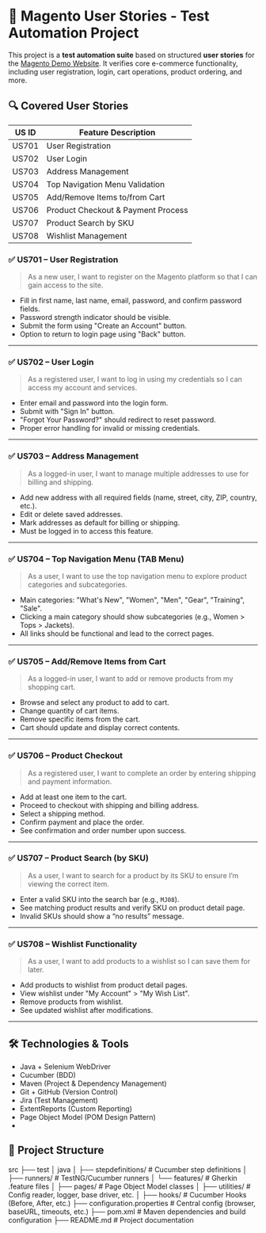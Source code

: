# 🧪 Magento User Stories - Test Automation Project

This project is a **test automation suite** based on structured **user stories** for the [Magento Demo Website](https://magento.softwaretestingboard.com/). 
It verifies core e-commerce functionality, including user registration, login, cart operations, product ordering, and more.


## 🔍 Covered User Stories

| US ID | Feature Description                   |
|-------|----------------------------------------|
| US701 | User Registration                     |
| US702 | User Login                            |
| US703 | Address Management                    |
| US704 | Top Navigation Menu Validation        |
| US705 | Add/Remove Items to/from Cart         |
| US706 | Product Checkout & Payment Process    |
| US707 | Product Search by SKU                 |
| US708 | Wishlist Management                   |

### ✅ US701 – User Registration
> As a new user, I want to register on the Magento platform so that I can gain access to the site.

- Fill in first name, last name, email, password, and confirm password fields.
- Password strength indicator should be visible.
- Submit the form using "Create an Account" button.
- Option to return to login page using "Back" button.

---

### ✅ US702 – User Login
> As a registered user, I want to log in using my credentials so I can access my account and services.

- Enter email and password into the login form.
- Submit with "Sign In" button.
- "Forgot Your Password?" should redirect to reset password.
- Proper error handling for invalid or missing credentials.

---

### ✅ US703 – Address Management
> As a logged-in user, I want to manage multiple addresses to use for billing and shipping.

- Add new address with all required fields (name, street, city, ZIP, country, etc.).
- Edit or delete saved addresses.
- Mark addresses as default for billing or shipping.
- Must be logged in to access this feature.

---

### ✅ US704 – Top Navigation Menu (TAB Menu)
> As a user, I want to use the top navigation menu to explore product categories and subcategories.

- Main categories: "What's New", "Women", "Men", "Gear", "Training", "Sale".
- Clicking a main category should show subcategories (e.g., Women > Tops > Jackets).
- All links should be functional and lead to the correct pages.

---

### ✅ US705 – Add/Remove Items from Cart
> As a logged-in user, I want to add or remove products from my shopping cart.

- Browse and select any product to add to cart.
- Change quantity of cart items.
- Remove specific items from the cart.
- Cart should update and display correct contents.

---

### ✅ US706 – Product Checkout
> As a registered user, I want to complete an order by entering shipping and payment information.

- Add at least one item to the cart.
- Proceed to checkout with shipping and billing address.
- Select a shipping method.
- Confirm payment and place the order.
- See confirmation and order number upon success.

---

### ✅ US707 – Product Search (by SKU)
> As a user, I want to search for a product by its SKU to ensure I’m viewing the correct item.

- Enter a valid SKU into the search bar (e.g., `MJ08`).
- See matching product results and verify SKU on product detail page.
- Invalid SKUs should show a “no results” message.

---

### ✅ US708 – Wishlist Functionality
> As a user, I want to add products to a wishlist so I can save them for later.

- Add products to wishlist from product detail pages.
- View wishlist under "My Account" > "My Wish List".
- Remove products from wishlist.
- See updated wishlist after modifications.

---

## 🛠️ Technologies & Tools

- Java + Selenium WebDriver
- Cucumber (BDD)
- Maven (Project & Dependency Management)
- Git + GitHub (Version Control)
- Jira  (Test Management)
- ExtentReports (Custom Reporting)
- Page Object Model (POM Design Pattern)
- 
## 📁 Project Structure
src
├── test
│    java
│       ├── stepdefinitions/ # Cucumber step definitions
│       ├── runners/         # TestNG/Cucumber runners
│       └── features/        # Gherkin .feature files 
│       ├── pages/           # Page Object Model classes 
│       ├── utilities/       # Config reader, logger, base driver, etc.
│       ├── hooks/           # Cucumber Hooks (Before, After, etc.)
├── configuration.properties # Central config (browser, baseURL, timeouts, etc.)
├── pom.xml                  # Maven dependencies and build configuration
├── README.md                # Project documentation
